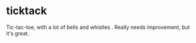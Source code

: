 # ticktack
Tic-tac-toe, with a lot of bells and whistles . Really needs improvement, but it's great.

